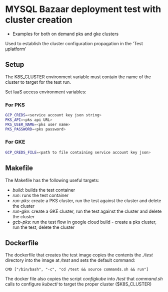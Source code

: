 # MYSQL Bazaar deployment test with cluster creation

* Examples for both on demand pks and gke clusters

Used to establish the cluster configuration propagation in the 'Test µplatform'


## Setup

The K8S_CLUSTER environment variable must contain the name of the cluster to target for the test run.

Set IaaS access environment variables:

### For PKS
```bash
GCP_CREDS=<service account key json string>
PKS_API=<pks api URL>
PKS_USER_NAME=<pks user name>
PKS_PASSWORD=<pks password>
```

### For GKE
```bash
GCP_CREDS_FILE=<path to file containing service account key json>
```

## Makefile
The Makefile has the following useful targets:
- *build*: builds the test container
- *run*: runs the test container
- *run-pks*: create a PKS cluster, run the test against the cluster and delete the cluster
- *run-gke*: create a GKE cluster, run the test against the cluster and delete the cluster
- *gcb-pks*: run the test flow in google cloud build - create a pks cluster, run the test, delete the cluster

## Dockerfile
The dockerfile that creates the test image copies the contents the *./test* directory into the image at */test* and sets the default command:
```
CMD ["/bin/bash", "-c", "cd /test && source commands.sh && run"]
```
The docker file also copies the script *configkube* into */test* that *command.sh* calls to configure *kubectl* to target the proper cluster ($K8S_CLUSTER)
